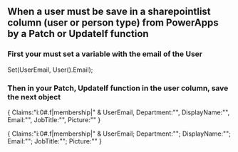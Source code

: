 ## When a user must be save in a sharepointlist column (user or person type) from PowerApps by a Patch or UpdateIf function

### First your must set a variable with the email of the User
Set(UserEmail, User().Email);
### Then in your Patch, UpdateIf function in the user column, save the next object
{
  Claims:"i:0#.f|membership|" & UserEmail,
  Department:"",
  DisplayName:"",
  Email:"",
  JobTitle:"",
  Picture:""
}

{ Claims:"i:0#.f|membership|" & UserEmail; Department:""; DisplayName:""; Email:""; JobTitle:""; Picture:"" }
